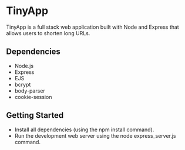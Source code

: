 # TinyApp

TinyApp is a full stack web application built with Node and Express that allows users to shorten long URLs.

## Dependencies
- Node.js
- Express
- EJS
- bcrypt
- body-parser
- cookie-session

## Getting Started
- Install all dependencies (using the npm install command).
- Run the development web server using the node express_server.js command.
